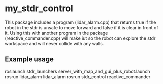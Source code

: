 # my_stdr_control

This package includes a program (lidar_alarm.cpp) that returns true if the robot in the stdr
is unsafe to move forward and false if it is clear in front of it. Using this with another
program in the package (reactive_commander.cpp) will make iut so the robot can explore the stdr workspace and will never collide with any walls.

## Example usage
roslaunch stdr_launchers server_with_map_and_gui_plus_robot.launch
rosrun lidar_alarm lidar_alarm
rosrun stdr_control reactive_commander
